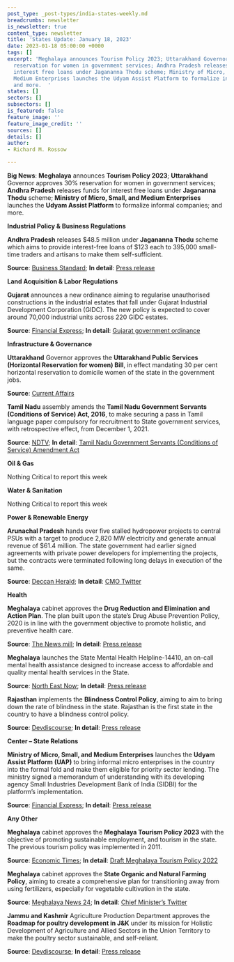 ```yaml
---
post_type: _post-types/india-states-weekly.md
breadcrumbs: newsletter
is_newsletter: true
content_type: newsletter
title: 'States Update: January 18, 2023'
date: 2023-01-18 05:00:00 +0000
tags: []
excerpt: 'Meghalaya announces Tourism Policy 2023; Uttarakhand Governor approves 30%
  reservation for women in government services; Andhra Pradesh releases funds for
  interest free loans under Jagananna Thodu scheme; Ministry of Micro, Small, and
  Medium Enterprises launches the Udyam Assist Platform to formalize informal companies;
  and more.  '
states: []
sectors: []
subsectors: []
is_featured: false
feature_image: ''
feature_image_credit: ''
sources: []
details: []
author:
- Richard M. Rossow

---
```

**Big News**: **Meghalaya** announces **Tourism Policy 2023**; **Uttarakhand** Governor approves 30% reservation for women in government services; **Andhra Pradesh** releases funds for interest free loans under **Jagananna Thodu** scheme; **Ministry of Micro, Small, and Medium Enterprises** launches the **Udyam Assist Platform** to formalize informal companies; and more.

**Industrial Policy & Business Regulations**

**Andhra Pradesh** releases $48.5 million under **Jagananna Thodu** scheme which aims to provide interest-free loans of $123 each to 395,000 small-time traders and artisans to make them self-sufficient.

**Source**: [Business Standard](https://www.business-standard.com/article/economy-policy/andhra-releases-rs-395-crore-towards-interest-free-loans-for-traders-123011101229_1.html); **In detail**: [Press release](https://ipr.ap.nic.in/images/press-releases/JAGANANNA%20THODU%20SPEECH.pdf)

**Land Acquisition & Labor Regulations**

**Gujarat** announces a new ordinance aiming to regularise unauthorised constructions in the industrial estates that fall under Gujarat Industrial Development Corporation (GIDC). The new policy is expected to cover around 70,000 industrial units across 220 GIDC estates.

**Source**: [Financial Express](https://www.financialexpress.com/industry/sme/msme-eodb-gujarat-govt-announces-new-regularisation-policy-for-unauthorised-construction-in-industrial-estates/2946646/); **In detail**: [Gujarat government ordinance](https://acrobat.adobe.com/id/urn:aaid:sc:VA6C2:7b3ab213-a16c-4870-99d2-6784ed963163)

**Infrastructure & Governance**

**Uttarakhand** Governor approves the **Uttarakhand Public Services (Horizontal Reservation for women) Bill**, in effect mandating 30 per cent horizontal reservation to domicile women of the state in the government jobs.

**Source**: [Current Affairs](https://currentaffairs.adda247.com/uttarakhand-government-approved-30-womens-reservation-bill/)

**Tamil Nadu** assembly amends the **Tamil Nadu Government Servants (Conditions of Service) Act, 2016**, to make securing a pass in Tamil language paper compulsory for recruitment to State government services, with retrospective effect, from December 1, 2021.

**Source**: [NDTV](https://www.ndtv.com/india-news/tamil-nadu-makes-tamil-compulsory-for-all-state-government-jobs-3689507); **In detail**: [Tamil Nadu Government Servants (Conditions of Service) Amendment Act](https://acrobat.adobe.com/id/urn:aaid:sc:VA6C2:278e71e0-a755-4e95-bbb0-dfa652be699a)

**Oil & Gas**

Nothing Critical to report this week

**Water & Sanitation**

Nothing Critical to report this week

**Power & Renewable Energy**

**Arunachal Pradesh** hands over five stalled hydropower projects to central PSUs with a target to produce 2,820 MW electricity and generate annual revenue of $61.4 million. The state government had earlier signed agreements with private power developers for implementing the projects, but the contracts were terminated following long delays in execution of the same.

**Source**: [Deccan Herald](https://www.deccanherald.com/national/east-and-northeast/arunachal-hands-over-five-stalled-hydropower-projects-to-central-psus-with-aim-to-generate-2820mw-power-1179738.html); **In detail**: [CMO Twitter](https://twitter.com/PemaKhanduBJP/status/1612823756787027977)

**Health**

**Meghalaya** cabinet approves the **Drug Reduction and Elimination and Action Plan**. The plan built upon the state’s Drug Abuse Prevention Policy, 2020 is in line with the government objective to promote holistic, and preventive health care.

**Source**: [The News mill](https://thenewsmill.com/2023/01/meghalaya-cabinet-approves-new-tourism-policy/); **In detail**: [Press release](https://meghalaya.gov.in/sites/default/files/press_release/Press_Relese_12th_Jan_2023_0.pdf)

**Meghalaya** launches the State Mental Health Helpline-14410, an on-call mental health assistance designed to increase access to affordable and quality mental health services in the State.

**Source**: [North East Now](https://nenow.in/north-east-news/meghalaya/meghalaya-govt-launches-mental-health-helpline-in-shillong.html); **In detail**: [Press release](https://meghalaya.gov.in/sites/default/files/press_release/Meghalaya_Launched_State_Mental_Health_Helpline.pdf)

**Rajasthan** implements the **Blindness Control Policy**, aiming to aim to bring down the rate of blindness in the state. Rajasthan is the first state in the country to have a blindness control policy.

**Source**: [Devdiscourse](https://www.devdiscourse.com/article/health/2318797-rajasthan-becomes-first-state-to-implement-blindness-control-policy); **In detail**: [Press release](https://dipr.rajasthan.gov.in/press-release-detail/79093/0)

**Center – State Relations**

**Ministry of Micro, Small, and Medium Enterprises** launches the **Udyam Assist Platform** **(UAP)** to bring informal micro enterprises in the country into the formal fold and make them eligible for priority sector lending. The ministry signed a memorandum of understanding with its developing agency Small Industries Development Bank of India (SIDBI) for the platform’s implementation.

**Source**: [Financial Express](https://www.financialexpress.com/industry/sme/msme-eodb-udyam-assist-platform-msme-min-launches-new-platform-to-boost-registration-of-informal-micro-enterprises/2946174/); **In detail**: [Press release](https://pib.gov.in/PressReleaseIframePage.aspx?PRID=1890434)

**Any Other**

**Meghalaya** cabinet approves the **Meghalaya Tourism Policy 2023** with the objective of promoting sustainable employment, and tourism in the state. The previous tourism policy was implemented in 2011.

**Source**: [Economic Times](https://travel.economictimes.indiatimes.com/news/destination/states/meghalaya-govt-approves-new-tourism-policy-2023/96957394); **In detail**: [Draft Meghalaya Tourism Policy 2022](https://www.meghalayatourism.in/wp-content/uploads/2022/12/Draft-Tourism-Policy-Meghalaya-2022.pdf)

**Meghalaya** cabinet approves the **State Organic and Natural Farming Policy**, aiming to create a comprehensive plan for transitioning away from using fertilizers, especially for vegetable cultivation in the state.

**Source**: [Meghalaya News 24](https://meghalayanews24.com/cabinet-approves-meghalaya-state-organic-farming-policy/); **In detail**: [Chief Minister’s Twitter](https://twitter.com/SangmaConrad/status/1613088008517079041)

**Jammu and Kashmir** Agriculture Production Department approves the **Roadmap for poultry development in J&K** under its mission for Holistic Development of Agriculture and Allied Sectors in the Union Territory to make the poultry sector sustainable, and self-reliant.

**Source**: [Devdiscourse](https://www.devdiscourse.com/article/headlines/2317912-jammu-and-kashmir-govt-approves-roadmap-for-poultry-development); **In detail**: [Press release](http://new.jkdirinf.in/NewsDescription.aspx?ID=97806)
